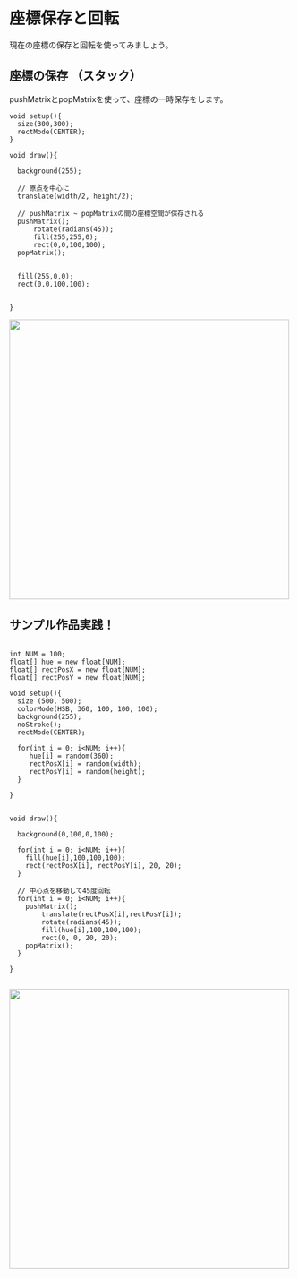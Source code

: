 # 座標保存と回転

現在の座標の保存と回転を使ってみましょう。


<!--

```
size(300,300);

// 一つ目の四角
rect(0, 0, 30, 20);

// 座標移動
translate(width/2, height/2); 
// 二つ目の四角
rect(0, 0, 30, 20);

// さらに座標移動
translate(100, 30); 
rect(0, 0, 30, 20);

```

起点座標を計算した際に、いちいち座標を動かしたり戻したりするのが面倒,,,,

-->

## 座標の保存 （スタック）
pushMatrixとpopMatrixを使って、座標の一時保存をします。

```
void setup(){
  size(300,300);
  rectMode(CENTER);
}

void draw(){
  
  background(255);
  
  // 原点を中心に
  translate(width/2, height/2);
  
  // pushMatrix ~ popMatrixの間の座標空間が保存される
  pushMatrix();
      rotate(radians(45));
      fill(255,255,0);
      rect(0,0,100,100);
  popMatrix();
  

  fill(255,0,0);
  rect(0,0,100,100);

  
}

```

<img src="https://github.com/55Kaerukun/Processing/blob/master/images/pushMatrix2.png" width="500px">



## サンプル作品実践！

```

int NUM = 100;
float[] hue = new float[NUM];
float[] rectPosX = new float[NUM];
float[] rectPosY = new float[NUM];

void setup(){
  size (500, 500);
  colorMode(HSB, 360, 100, 100, 100);
  background(255);
  noStroke();
  rectMode(CENTER);
  
  for(int i = 0; i<NUM; i++){
     hue[i] = random(360);
     rectPosX[i] = random(width);
     rectPosY[i] = random(height);
  }
  
}


void draw(){
  
  background(0,100,0,100);
  
  for(int i = 0; i<NUM; i++){
    fill(hue[i],100,100,100);
    rect(rectPosX[i], rectPosY[i], 20, 20);
  }
  
  // 中心点を移動して45度回転
  for(int i = 0; i<NUM; i++){
    pushMatrix();
        translate(rectPosX[i],rectPosY[i]);
        rotate(radians(45));
        fill(hue[i],100,100,100);
        rect(0, 0, 20, 20);
    popMatrix();
  }
   
}


```


<img src="https://github.com/55Kaerukun/Processing/blob/master/images/konpeito.png" width="500px">
